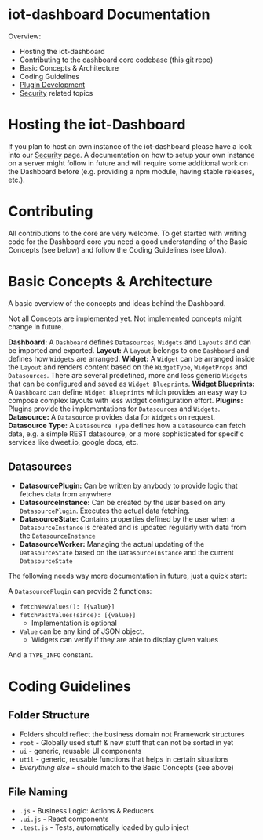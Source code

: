 # iot-dashboard Documentation

Overview:

* Hosting the iot-dashboard
* Contributing to the dashboard core codebase (this git repo)
* Basic Concepts & Architecture
* Coding Guidelines
* [Plugin Development](pluginDevelopment.md)
* [Security](security.md) related topics

# Hosting the iot-Dashboard
If you plan to host an own instance of the iot-dashboard please have a look into our [Security](Security) page. A documentation on how to setup your own instance on a server might follow in future and will require some additional work on the Dashboard before (e.g. providing a npm module, having stable releases, etc.).

# Contributing
All contributions to the core are very welcome. To get started with writing code for the Dashboard core you need a good understanding of the Basic Concepts (see below) and follow the Coding Guidelines (see blow).

# Basic Concepts & Architecture
A basic overview of the concepts and ideas behind the Dashboard.

Not all Concepts are implemented yet. Not implemented concepts might change in future.

**Dashboard:** A `Dashboard` defines `Datasources`, `Widgets` and `Layouts` and can be imported and exported.
**Layout:** A `Layout` belongs to one `Dashboard` and defines how `Widgets` are arranged.
**Widget:** A `Widget` can be arranged inside the `Layout` and renders content based on the `WidgetType`, `WidgetProps` and `Datasources`.
There are several predefined, more and less generic `Widgets` that can be configured and saved as `Widget Blueprints`.
**Widget Blueprints:** A `Dashboard` can define `Widget Blueprints` which provides an easy way to compose complex layouts with less widget configuration effort.
**Plugins:** Plugins provide the implementations for `Datasources` and `Widgets`.
**Datasource:** A `Datasource` provides data for `Widgets` on request.
**Datasource Type:** A `Datasource Type` defines how a `Datasource` can fetch data,
e.g. a simple REST datasource, or a more sophisticated for specific services like dweet.io, google docs, etc.

## Datasources

* **DatasourcePlugin:** Can be written by anybody to provide logic that fetches data from anywhere
* **DatasourceInstance:** Can be created by the user based on any `DatasourcePlugin`. Executes the actual data fetching.
* **DatasourceState:** Contains properties defined by the user when a `DatasourceInstance` is created
 and is updated regularly with data from the `DatasourceInstance`
* **DatasourceWorker:** Managing the actual updating of the `DatasourceState` based on the `DatasourceInstance` and the current `DatasourceState`

The following needs way more documentation in future, just a quick start:

A `DatasourcePlugin` can provide 2 functions:
* `fetchNewValues(): [{value}]`
* `fetchPastValues(since): [{value}]`
  * Implementation is optional
* `Value` can be any kind of JSON object.
    * Widgets can verify if they are able to display given values

And a `TYPE_INFO` constant.

# Coding Guidelines

## Folder Structure

* Folders should reflect the business domain not Framework structures
* `root` - Globally used stuff & new stuff that can not be sorted in yet
* `ui` - generic, reusable UI components
* `util` - generic, reusable functions that helps in certain situations
* *Everything else* - should match to the Basic Concepts (see above)

## File Naming

* `.js` - Business Logic: Actions & Reducers
* `.ui.js` - React components
* `.test.js` - Tests, automatically loaded by gulp inject
